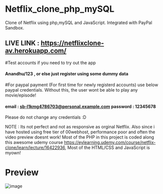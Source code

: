 # Netflix_clone_php_mySQL
Clone of Netflix using php,mySQL and JavaScript. Integrated with PayPal Sandbox.
## LIVE LINK : https://netflixclone-av.herokuapp.com/

#Test accounts if you need to try out the app
#### Anandhu/123 , or else just register using some dummy data

#For paypal payment (For first time for newly registerd accounts) use below paypal credentials. Without this, the user wont be able to play any movie/episode!
#### email : sb-l1kmg4786703@personal.example.com password : 12345678

Please do not change any credentials :D

NOTE : Its not perfect and not as responsive as orginal Netflix. Also since i have hosted using free tier of 00webhost, performance poor and often the video preview doesnt work!
Most of the PHP in this project is coded along this awesome udemy course https://eylearning.udemy.com/course/netflix-clone/learn/lecture/16422936,
Most of the HTML/CSS and JavaScript is myown!


# Preview 
![image](https://user-images.githubusercontent.com/37325402/126797698-60c4146f-932a-43bd-9970-c8c6d0e61710.png)

